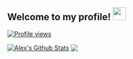 ## Welcome to my profile! <img src="https://raw.githubusercontent.com/MartinHeinz/MartinHeinz/master/wave.gif" width="30px">

[![Profile views](https://gpvc.arturio.dev/alexwholland)](https://github.com/alexwholland)


<a href="https://github.com/alexwholland">
<img align="center" alt="Alex's Github Stats" src="https://github-readme-stats.codestackr.vercel.app/api?username=alexwholland&show_icons=true&hide_border=true&count_private=true&include_all_commits=true&theme=radical" /></a>
<a href="https://github.com/alexwholland">
  <img align="center" src="https://github-readme-stats.anuraghazra1.vercel.app/api/top-langs/?username=alexwholland&layout=compact&theme=radical" />
</a>
